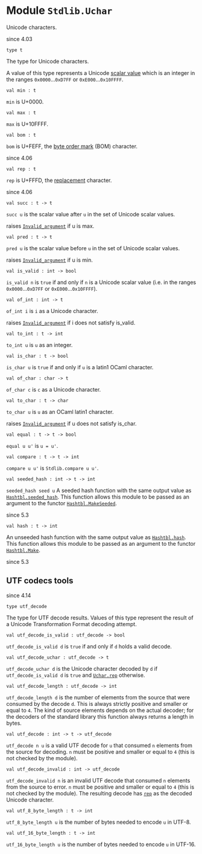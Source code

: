 
# Module `Stdlib.Uchar`

Unicode characters.

since 4.03
```
type t
```
The type for Unicode characters.

A value of this type represents a Unicode [scalar value](http://unicode.org/glossary/#unicode_scalar_value) which is an integer in the ranges `0x0000`...`0xD7FF` or `0xE000`...`0x10FFFF`.

```
val min : t
```
`min` is U+0000.

```
val max : t
```
`max` is U+10FFFF.

```
val bom : t
```
`bom` is U+FEFF, the [byte order mark](http://unicode.org/glossary/#byte_order_mark) (BOM) character.

since 4.06
```
val rep : t
```
`rep` is U+FFFD, the [replacement](http://unicode.org/glossary/#replacement_character) character.

since 4.06
```
val succ : t -> t
```
`succ u` is the scalar value after `u` in the set of Unicode scalar values.

raises [`Invalid_argument`](./Stdlib.md#exception-Invalid_argument) if u is max.
```
val pred : t -> t
```
`pred u` is the scalar value before `u` in the set of Unicode scalar values.

raises [`Invalid_argument`](./Stdlib.md#exception-Invalid_argument) if u is min.
```
val is_valid : int -> bool
```
`is_valid n` is `true` if and only if `n` is a Unicode scalar value (i.e. in the ranges `0x0000`...`0xD7FF` or `0xE000`...`0x10FFFF`).

```
val of_int : int -> t
```
`of_int i` is `i` as a Unicode character.

raises [`Invalid_argument`](./Stdlib.md#exception-Invalid_argument) if i does not satisfy is\_valid.
```
val to_int : t -> int
```
`to_int u` is `u` as an integer.

```
val is_char : t -> bool
```
`is_char u` is `true` if and only if `u` is a latin1 OCaml character.

```
val of_char : char -> t
```
`of_char c` is `c` as a Unicode character.

```
val to_char : t -> char
```
`to_char u` is `u` as an OCaml latin1 character.

raises [`Invalid_argument`](./Stdlib.md#exception-Invalid_argument) if u does not satisfy is\_char.
```
val equal : t -> t -> bool
```
`equal u u'` is `u = u'`.

```
val compare : t -> t -> int
```
`compare u u'` is `Stdlib.compare u u'`.

```
val seeded_hash : int -> t -> int
```
`seeded_hash seed u` A seeded hash function with the same output value as [`Hashtbl.seeded_hash`](./Stdlib-Hashtbl.md#val-seeded_hash). This function allows this module to be passed as an argument to the functor [`Hashtbl.MakeSeeded`](./Stdlib-Hashtbl-MakeSeeded.md).

since 5.3
```
val hash : t -> int
```
An unseeded hash function with the same output value as [`Hashtbl.hash`](./Stdlib-Hashtbl.md#val-hash). This function allows this module to be passed as an argument to the functor [`Hashtbl.Make`](./Stdlib-Hashtbl-Make.md).

since 5.3

## UTF codecs tools

since 4.14
```
type utf_decode
```
The type for UTF decode results. Values of this type represent the result of a Unicode Transformation Format decoding attempt.

```
val utf_decode_is_valid : utf_decode -> bool
```
`utf_decode_is_valid d` is `true` if and only if `d` holds a valid decode.

```
val utf_decode_uchar : utf_decode -> t
```
`utf_decode_uchar d` is the Unicode character decoded by `d` if `utf_decode_is_valid d` is `true` and [`Uchar.rep`](./#val-rep) otherwise.

```
val utf_decode_length : utf_decode -> int
```
`utf_decode_length d` is the number of elements from the source that were consumed by the decode `d`. This is always strictly positive and smaller or equal to `4`. The kind of source elements depends on the actual decoder; for the decoders of the standard library this function always returns a length in bytes.

```
val utf_decode : int -> t -> utf_decode
```
`utf_decode n u` is a valid UTF decode for `u` that consumed `n` elements from the source for decoding. `n` must be positive and smaller or equal to `4` (this is not checked by the module).

```
val utf_decode_invalid : int -> utf_decode
```
`utf_decode_invalid n` is an invalid UTF decode that consumed `n` elements from the source to error. `n` must be positive and smaller or equal to `4` (this is not checked by the module). The resulting decode has [`rep`](./#val-rep) as the decoded Unicode character.

```
val utf_8_byte_length : t -> int
```
`utf_8_byte_length u` is the number of bytes needed to encode `u` in UTF-8.

```
val utf_16_byte_length : t -> int
```
`utf_16_byte_length u` is the number of bytes needed to encode `u` in UTF-16.
